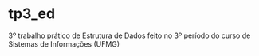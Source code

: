 # tp3_ed
 3º trabalho prático de Estrutura de Dados feito no 3º período do curso de Sistemas de Informações (UFMG)
